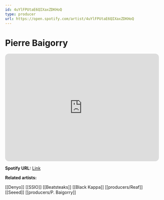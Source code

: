 ```yaml
---
id: 4uYlFPUtaE6QIXaxZDKHoQ
type: producer
url: https://open.spotify.com/artist/4uYlFPUtaE6QIXaxZDKHoQ
---
```

# Pierre Baigorry

<iframe style="border-radius:12px" src="https://open.spotify.com/embed/artist/4uYlFPUtaE6QIXaxZDKHoQ" width="100%" height="352" frameBorder="0" allowfullscreen="" allow="autoplay; clipboard-write; encrypted-media; fullscreen; picture-in-picture" loading="lazy"></iframe>

**Spotify URL:** [Link](https://open.spotify.com/artist/4uYlFPUtaE6QIXaxZDKHoQ)

**Related artists:**

[[Denyo]]
[[SSIO]]
[[Beatsteaks]]
[[Black Kappa]]
[[producers/Reaf]]
[[Seeed]]
[[producers/P. Baigorry]]
